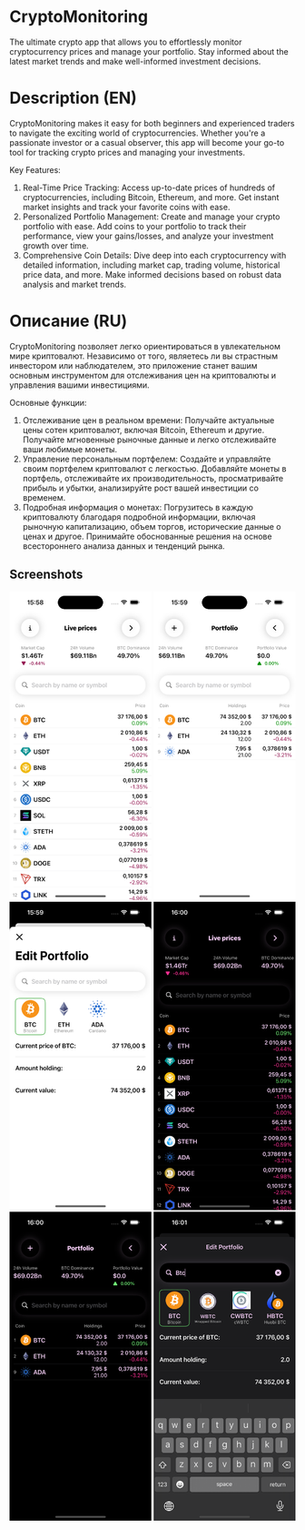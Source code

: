 # CryptoMonitoring
The ultimate crypto app that allows you to effortlessly monitor cryptocurrency prices and manage your portfolio.
Stay informed about the latest market trends and make well-informed investment decisions.

# Description (EN)
CryptoMonitoring makes it easy for both beginners and experienced traders to navigate the exciting world of cryptocurrencies.
Whether you're a passionate investor or a casual observer, this app will become your go-to tool for tracking crypto prices and managing your investments.

Key Features:
1. Real-Time Price Tracking: Access up-to-date prices of hundreds of cryptocurrencies, including Bitcoin, Ethereum, and more. Get instant market insights and track your favorite coins with ease.
2. Personalized Portfolio Management: Create and manage your crypto portfolio with ease. Add coins to your portfolio to track their performance, view your gains/losses, and analyze your investment growth over time.
3. Comprehensive Coin Details: Dive deep into each cryptocurrency with detailed information, including market cap, trading volume, historical price data, and more. Make informed decisions based on robust data analysis and market trends.

# Описание (RU)
CryptoMonitoring позволяет легко ориентироваться в увлекательном мире криптовалют.
Независимо от того, являетесь ли вы страстным инвестором или наблюдателем, это приложение станет вашим основным инструментом для отслеживания цен на криптовалюты и управления вашими инвестициями.

Основные функции:
1. Отслеживание цен в реальном времени: Получайте актуальные цены сотен криптовалют, включая Bitcoin, Ethereum и другие. Получайте мгновенные рыночные данные и легко отслеживайте ваши любимые монеты.
2. Управление персональным портфелем: Создайте и управляйте своим портфелем криптовалют с легкостью. Добавляйте монеты в портфель, отслеживайте их производительность, просматривайте прибыль и убытки, анализируйте рост вашей инвестиции со временем.
3. Подробная информация о монетах: Погрузитесь в каждую криптовалюту благодаря подробной информации, включая рыночную капитализацию, объем торгов, исторические данные о ценах и другое. Принимайте обоснованные решения на основе всестороннего анализа данных и тенденций рынка.

## Screenshots
  <img src="./ScreenShots/1.png" width="250">            <img src="./ScreenShots/2.png" width="250">            <img src="./ScreenShots/3.png" width="250">
  <img src="./ScreenShots/4.png" width="250">            <img src="./ScreenShots/5.png" width="250">            <img src="./ScreenShots/6.png" width="250">

